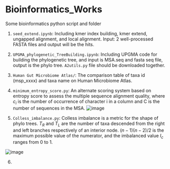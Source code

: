 # Bioinformatics_Works
Some bioinformatics python script and folder


1. `seed_extend.ipynb`: Including kmer index building, kmer extend, ungapped alignment, and local alignment. Input: 2 well-processed FASTA files and output will be the hits.
  
2. `UPGMA_phylogenetic_TreeBuilding.ipynb`: Including UPGMA code for building the phylogenetic tree, and input is MSA.seq and fasta seq file, output is the phylo tree. `A2utils.py` file should be downloaded together.

3. `Human Gut Microbiome Atlas/`: The comparison table of taxa id (msp_xxxx) and taxa name on Human Microbiome Atlas.

4. `minimum_entropy_score.py`: An alternate scoring system based on entropy score to assess the multiple sequence alignment quality, where $c_i$ is the number of occurrence of character i in a column and C is the number of sequences in the MSA.
![image](https://github.com/user-attachments/assets/742b29ed-1d34-4c97-b5d4-c9083896534f)

5. `Colless_imbalance.py`: Colless imbalance is a metric for the shape of phylo trees. $T_R$ and $T_L$ are the number of taxa descended from the right and left branches respectively of an interior node. $(n-1)(n-2)/2$ is the maximum possible value of the numerator, and the imbalanced value $I_c$ ranges from 0 to 1.

![image](https://github.com/user-attachments/assets/746f5a39-9b10-4a08-9367-d35232ee8304)

6. 




